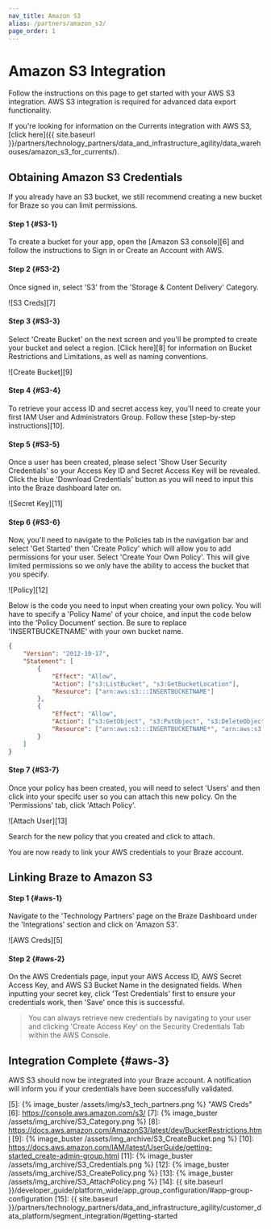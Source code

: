 ```yaml
---
nav_title: Amazon S3
alias: /partners/amazon_s3/
page_order: 1
---
```


# Amazon S3 Integration

Follow the instructions on this page to get started with your AWS S3 integration. AWS S3 integration is required for advanced data export functionality.

If you're looking for information on the Currents integration with AWS S3, [click here]({{ site.baseurl }}/partners/technology_partners/data_and_infrastructure_agility/data_warehouses/amazon_s3_for_currents/).

## Obtaining Amazon S3 Credentials

If you already have an S3 bucket, we still recommend creating a new bucket for Braze so you can limit permissions.

#### Step 1 {#S3-1}

To create a bucket for your app, open the [Amazon S3 console][6] and follow the instructions to Sign in or Create an Account with AWS.

#### Step 2 {#S3-2}

Once signed in, select 'S3' from the 'Storage & Content Delivery' Category.

![S3 Creds][7]

#### Step 3 {#S3-3}

Select 'Create Bucket' on the next screen and you'll be prompted to create your bucket and select a region. [Click here][8] for information on Bucket Restrictions and Limitations, as well as naming conventions.

![Create Bucket][9]

#### Step 4 {#S3-4}

To retrieve your access ID and secret access key, you'll need to create your first IAM User and Administrators Group. Follow these [step-by-step instructions][10].

#### Step 5 {#S3-5}

Once a user has been created, please select 'Show User Security Credentials' so your Access Key ID and Secret Access Key will be revealed. Click the blue 'Download Credentials' button as you will need to input this into the Braze dashboard later on.

![Secret Key][11]

#### Step 6 {#S3-6}

Now, you'll need to navigate to the Policies tab in the navigation bar and select 'Get Started' then 'Create Policy' which will allow you to add permissions for your user. Select 'Create Your Own Policy'. This will give limited permissions so we only have the ability to access the bucket that you specify.

![Policy][12]

Below is the code you need to input when creating your own policy. You will have to specify a 'Policy Name' of your choice, and input the code below into the 'Policy Document' section. Be sure to replace 'INSERTBUCKETNAME' with your own bucket name.

```json
{
    "Version": "2012-10-17",
    "Statement": [
        {
            "Effect": "Allow",
            "Action": ["s3:ListBucket", "s3:GetBucketLocation"],
            "Resource": ["arn:aws:s3:::INSERTBUCKETNAME"]
        },
        {
            "Effect": "Allow",
            "Action": ["s3:GetObject", "s3:PutObject", "s3:DeleteObject"],
            "Resource": ["arn:aws:s3:::INSERTBUCKETNAME*", "arn:aws:s3:::INSERTBUCKETNAME/", "arn:aws:s3:::INSERTBUCKETNAME"]
        }
    ]
}
```

#### Step 7 {#S3-7}

Once your policy has been created, you will need to select 'Users' and then click into your specifc user so you can attach this new policy. On the 'Permissions' tab, click 'Attach Policy'.

![Attach User][13]

Search for the new policy that you created and click to attach.

You are now ready to link your AWS credentials to your Braze account.

## Linking Braze to Amazon S3

#### Step 1 {#aws-1}

Navigate to the 'Technology Partners' page on the Braze Dashboard under the 'Integrations' section and click on 'Amazon S3'.

![AWS Creds][5]

#### Step 2 {#aws-2}

On the AWS Credentials page, input your AWS Access ID, AWS Secret Access Key, and AWS S3 Bucket Name in the designated fields. When inputting your secret key, click 'Test Credentials' first to ensure your credentials work, then 'Save' once this is successful.

> You can always retrieve new credentials by navigating to your user and clicking 'Create Access Key' on the Security Credentials Tab within the AWS Console.

## Integration Complete {#aws-3}

AWS S3 should now be integrated into your Braze account. A notification will inform you if your credentials have been successfully validated.

[3]: http://aws.amazon.com/
[4]: http://aws.amazon.com/

[5]: {% image_buster /assets/img/s3_tech_partners.png %} "AWS Creds"
[6]: https://console.aws.amazon.com/s3/
[7]: {% image_buster /assets/img_archive/S3_Category.png %}
[8]: https://docs.aws.amazon.com/AmazonS3/latest/dev/BucketRestrictions.html
[9]: {% image_buster /assets/img_archive/S3_CreateBucket.png %}
[10]: https://docs.aws.amazon.com/IAM/latest/UserGuide/getting-started_create-admin-group.html
[11]: {% image_buster /assets/img_archive/S3_Credentials.png %}
[12]: {% image_buster /assets/img_archive/S3_CreatePolicy.png %}
[13]: {% image_buster /assets/img_archive/S3_AttachPolicy.png %}
[14]: {{ site.baseurl }}/developer_guide/platform_wide/app_group_configuration/#app-group-configuration
[15]: {{ site.baseurl }}/partners/technology_partners/data_and_infrastructure_agility/customer_data_platform/segment_integration/#getting-started
